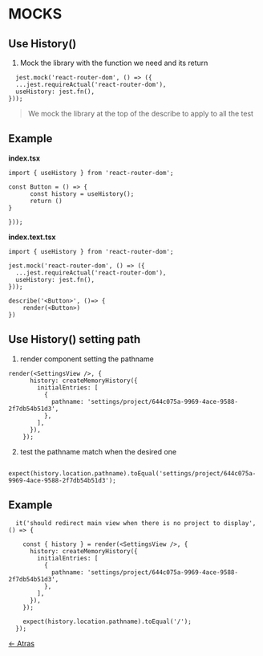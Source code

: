 # MOCKS

## Use History()

1. Mock the library with the function we need and its return

```
  jest.mock('react-router-dom', () => ({
  ...jest.requireActual('react-router-dom'),
  useHistory: jest.fn(),
}));
```

> We mock the library at the top of the describe to apply to all the test

## Example

**index.tsx**

```
import { useHistory } from 'react-router-dom';

const Button = () => {
      const history = useHistory();
      return ()
}

}));
```

**index.text.tsx**

```
import { useHistory } from 'react-router-dom';

jest.mock('react-router-dom', () => ({
  ...jest.requireActual('react-router-dom'),
  useHistory: jest.fn(),
}));

describe('<Button>', ()=> {
    render(<Button>)
})

```

## Use History() setting path

1. render component setting the pathname

```
render(<SettingsView />, {
      history: createMemoryHistory({
        initialEntries: [
          {
            pathname: 'settings/project/644c075a-9969-4ace-9588-2f7db54b51d3',
          },
        ],
      }),
    });
```

2. test the pathname match when the desired one

```
   expect(history.location.pathname).toEqual('settings/project/644c075a-9969-4ace-9588-2f7db54b51d3');
```

## Example

```
  it('should redirect main view when there is no project to display', () => {

    const { history } = render(<SettingsView />, {
      history: createMemoryHistory({
        initialEntries: [
          {
            pathname: 'settings/project/644c075a-9969-4ace-9588-2f7db54b51d3',
          },
        ],
      }),
    });

    expect(history.location.pathname).toEqual('/');
  });

```

[<- Atras](../README.md)
